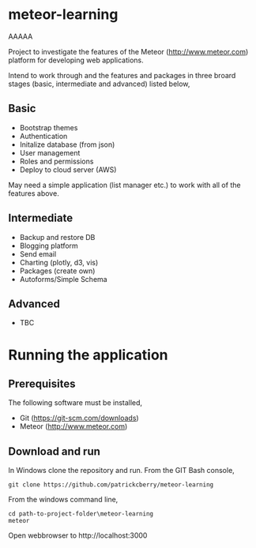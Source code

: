 # meteor-learning

AAAAA

Project to investigate the features of the Meteor (http://www.meteor.com) platform for developing web applications.

Intend to work through and the features and packages in three broard stages (basic, intermediate and advanced) listed below,

## Basic 
* Bootstrap themes
* Authentication
* Initalize database (from json)
* User management
* Roles and permissions
* Deploy to cloud server (AWS)

May need a simple application (list manager etc.) to work with all of the features above.

## Intermediate
* Backup and restore DB
* Blogging platform
* Send email
* Charting (plotly, d3, vis)
* Packages (create own)
* Autoforms/Simple Schema

## Advanced
* TBC

# Running the application

## Prerequisites

The following software must be installed,
* Git (https://git-scm.com/downloads)
* Meteor (http://www.meteor.com)

## Download and run

In Windows clone the repository and run. From the GIT Bash console,
```
git clone https://github.com/patrickcberry/meteor-learning
```

From the windows command line,
```
cd path-to-project-folder\meteor-learning
meteor
```
Open webbrowser to http://localhost:3000
